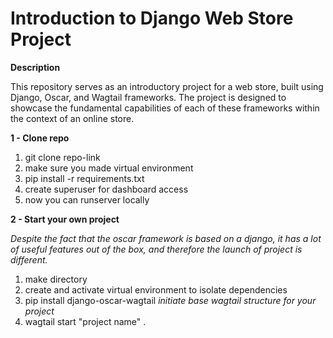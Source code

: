 # Introduction to Django Web Store Project
**Description**

This repository serves as an introductory project for a web store, built using Django, Oscar, and Wagtail frameworks. 
The project is designed to showcase the fundamental capabilities of each of these frameworks within the context of an online store.

**1 - Clone repo**
  1. git clone repo-link
  2. make sure you made virtual environment
  3. pip install -r requirements.txt
  4. create superuser for dashboard access
  5. now you can runserver locally

**2 - Start your own project**

_Despite the fact that the oscar framework is based on a django, it has a lot of useful features out of the box, and therefore the launch of project is different._
1. make directory
2. create and activate virtual environment to isolate dependencies
3. pip install django-oscar-wagtail
   _initiate base wagtail structure for your project_
4. wagtail start "project name" .
   
   
